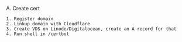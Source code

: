 A. Create cert

    1. Register domain
    2. Linkup domain with Cloudflare
    3. Create VDS on Linode/Digitalocean, create an A record for that
    4. Run shell in /certbot

